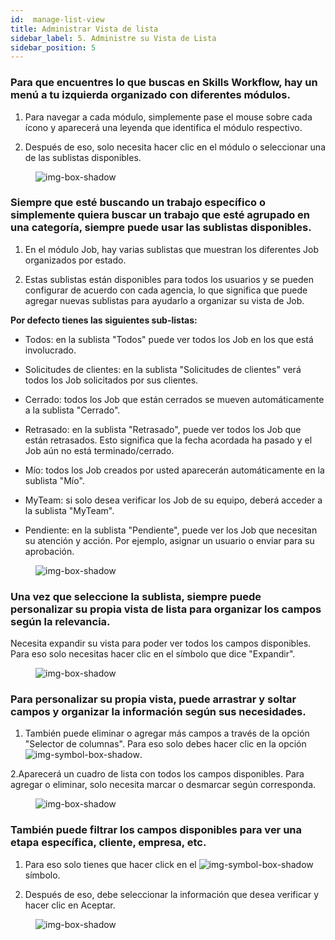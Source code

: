 ```yaml
---
id:  manage-list-view
title: Administrar Vista de lista
sidebar_label: 5. Administre su Vista de Lista
sidebar_position: 5
---
```


### Para que encuentres lo que buscas en Skills Workflow, hay un menú a tu izquierda organizado con diferentes módulos.

1. Para navegar a cada módulo, simplemente pase el mouse sobre cada ícono y aparecerá una leyenda que identifica el módulo respectivo.

2. Después de eso, solo necesita hacer clic en el módulo o seleccionar una de las sublistas disponibles.

<figure>

![img-box-shadow](/img/university/project-management/project-management-lesson5-1.png)
<figcaption></figcaption>
</figure>

### Siempre que esté buscando un trabajo específico o simplemente quiera buscar un trabajo que esté agrupado en una categoría, siempre puede usar las sublistas disponibles.

1. En el módulo Job, hay varias sublistas que muestran los diferentes Job organizados por estado.

2. Estas sublistas están disponibles para todos los usuarios y se pueden configurar de acuerdo con cada agencia, lo que significa que puede agregar nuevas sublistas para ayudarlo a organizar su vista de Job.

**Por defecto tienes las siguientes sub-listas:**

- Todos: en la sublista "Todos" puede ver todos los Job en los que está involucrado.

- Solicitudes de clientes: en la sublista "Solicitudes de clientes" verá todos los Job solicitados por sus clientes.

- Cerrado: todos los Job que están cerrados se mueven automáticamente a la sublista "Cerrado".

- Retrasado: en la sublista "Retrasado", puede ver todos los Job que están retrasados. Esto significa que la fecha acordada ha pasado y el Job aún no está terminado/cerrado.

- Mío: todos los Job creados por usted aparecerán automáticamente en la sublista "Mío".

- MyTeam: si solo desea verificar los Job de su equipo, deberá acceder a la sublista "MyTeam".

- Pendiente: en la sublista "Pendiente", puede ver los Job que necesitan su atención y acción. Por ejemplo, asignar un usuario o enviar para su aprobación.

<figure>

![img-box-shadow](/img/university/project-management/project-management-lesson5-2.png)
<figcaption></figcaption>
</figure>


### Una vez que seleccione la sublista, siempre puede personalizar su propia vista de lista para organizar los campos según la relevancia.

Necesita expandir su vista para poder ver todos los campos disponibles. Para eso solo necesitas hacer clic en el símbolo que dice "Expandir".

<figure>

![img-box-shadow](/img/university/project-management/project-management-lesson5-3.png)
<figcaption></figcaption>
</figure>


### Para personalizar su propia vista, puede arrastrar y soltar campos y organizar la información según sus necesidades.

1. También puede eliminar o agregar más campos a través de la opción "Selector de columnas". Para eso solo debes hacer clic en la opción ![img-symbol-box-shadow](/img/university/project-management/project-management-lesson5-symbol-1.png).

2.Aparecerá un cuadro de lista con todos los campos disponibles. Para agregar o eliminar, solo necesita marcar o desmarcar según corresponda.

<figure>

![img-box-shadow](/img/university/project-management/project-management-lesson5-4.png)
<figcaption></figcaption>
</figure>


### También puede filtrar los campos disponibles para ver una etapa específica, cliente, empresa, etc.

1. Para eso solo tienes que hacer click en el ![img-symbol-box-shadow](/img/university/project-management/project-management-lesson5-symbol-2.png) símbolo.

2. Después de eso, debe seleccionar la información que desea verificar y hacer clic en Aceptar.

<figure>

![img-box-shadow](/img/university/project-management/project-management-lesson5-5.png)
<figcaption></figcaption>
</figure>
